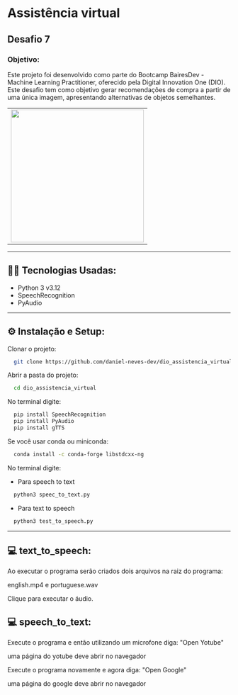 <h1>Assistência virtual</h1>

<h2>Desafio 7</h2>

<h3>Objetivo:</h3>
<p>Este projeto foi desenvolvido como parte do Bootcamp BairesDev - Machine Learning Practitioner, oferecido pela Digital Innovation One (DIO). 
  Este desafio tem como objetivo gerar recomendações de compra a partir de uma única imagem, apresentando alternativas de objetos semelhantes.</p>
  
<table>
  <tr>
    <td ><img src="", width="300" height="300"></td>
    </tr>
</table>

-------------------------------------------------------------------------------------------------------------

## 👨‍💻 Tecnologias Usadas:
- Python 3 v3.12
- SpeechRecognition
- PyAudio

-----------------------------------------------------------
## ⚙ Instalação e Setup:

Clonar o projeto:

```bash
  git clone https://github.com/daniel-neves-dev/dio_assistencia_virtual.git
```

Abrir a pasta do projeto:

```bash
  cd dio_assistencia_virtual
```

No terminal digite:

```bash
  pip install SpeechRecognition
  pip install PyAudio
  pip install gTTS
```
Se você usar conda ou miniconda:

```bash
  conda install -c conda-forge libstdcxx-ng  
```

No terminal digite:
- Para speech to text
```bash
  python3 speec_to_text.py
```

- Para text to speech
```bash
  python3 test_to_speech.py
```
-----------------------------------------------------------
## 💻 text_to_speech:
<p>Ao executar o programa serão criados dois arquivos na raiz do programa:</p>
<p>english.mp4 e portuguese.wav</p>
<p>Clique para executar o áudio.</p>

## 💻 speech_to_text:
<p>Execute o programa e então utilizando um microfone diga: "Open Yotube"</p>
<p>uma página do yotube deve abrir no navegador</p>
<p>Execute o programa novamente e agora diga: "Open Google"</p>
<p>uma página do google deve abrir no navegador</p>
